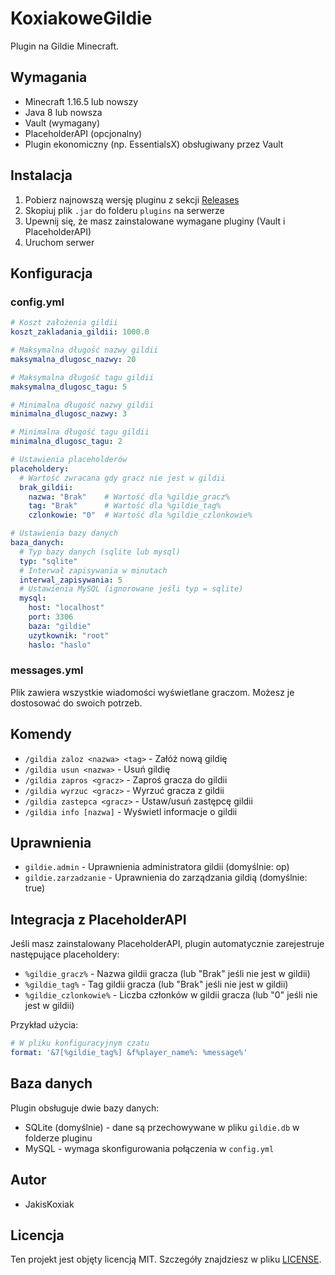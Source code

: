 # KoxiakoweGildie

Plugin na Gildie Minecraft.

## Wymagania

- Minecraft 1.16.5 lub nowszy
- Java 8 lub nowsza
- Vault (wymagany)
- PlaceholderAPI (opcjonalny)
- Plugin ekonomiczny (np. EssentialsX) obsługiwany przez Vault

## Instalacja

1. Pobierz najnowszą wersję pluginu z sekcji [Releases](https://github.com/JakisKoxiak/KoxiakoweGildie/releases)
2. Skopiuj plik `.jar` do folderu `plugins` na serwerze
3. Upewnij się, że masz zainstalowane wymagane pluginy (Vault i PlaceholderAPI)
4. Uruchom serwer

## Konfiguracja

### config.yml
```yaml
# Koszt założenia gildii
koszt_zakladania_gildii: 1000.0

# Maksymalna długość nazwy gildii
maksymalna_dlugosc_nazwy: 20

# Maksymalna długość tagu gildii
maksymalna_dlugosc_tagu: 5

# Minimalna długość nazwy gildii
minimalna_dlugosc_nazwy: 3

# Minimalna długość tagu gildii
minimalna_dlugosc_tagu: 2

# Ustawienia placeholderów
placeholdery:
  # Wartość zwracana gdy gracz nie jest w gildii
  brak_gildii:
    nazwa: "Brak"    # Wartość dla %gildie_gracz%
    tag: "Brak"      # Wartość dla %gildie_tag%
    czlonkowie: "0"  # Wartość dla %gildie_czlonkowie%

# Ustawienia bazy danych
baza_danych:
  # Typ bazy danych (sqlite lub mysql)
  typ: "sqlite"
  # Interwał zapisywania w minutach
  interwal_zapisywania: 5
  # Ustawienia MySQL (ignorowane jeśli typ = sqlite)
  mysql:
    host: "localhost"
    port: 3306
    baza: "gildie"
    uzytkownik: "root"
    haslo: "haslo"
```

### messages.yml
Plik zawiera wszystkie wiadomości wyświetlane graczom. Możesz je dostosować do swoich potrzeb.

## Komendy

- `/gildia zaloz <nazwa> <tag>` - Załóż nową gildię
- `/gildia usun <nazwa>` - Usuń gildię
- `/gildia zapros <gracz>` - Zaproś gracza do gildii
- `/gildia wyrzuc <gracz>` - Wyrzuć gracza z gildii
- `/gildia zastepca <gracz>` - Ustaw/usuń zastępcę gildii
- `/gildia info [nazwa]` - Wyświetl informacje o gildii

## Uprawnienia

- `gildie.admin` - Uprawnienia administratora gildii (domyślnie: op)
- `gildie.zarzadzanie` - Uprawnienia do zarządzania gildią (domyślnie: true)

## Integracja z PlaceholderAPI

Jeśli masz zainstalowany PlaceholderAPI, plugin automatycznie zarejestruje następujące placeholdery:

- `%gildie_gracz%` - Nazwa gildii gracza (lub "Brak" jeśli nie jest w gildii)
- `%gildie_tag%` - Tag gildii gracza (lub "Brak" jeśli nie jest w gildii)
- `%gildie_czlonkowie%` - Liczba członków w gildii gracza (lub "0" jeśli nie jest w gildii)

Przykład użycia:
```yaml
# W pliku konfiguracyjnym czatu
format: '&7[%gildie_tag%] &f%player_name%: %message%'
```

## Baza danych

Plugin obsługuje dwie bazy danych:
- SQLite (domyślnie) - dane są przechowywane w pliku `gildie.db` w folderze pluginu
- MySQL - wymaga skonfigurowania połączenia w `config.yml`

## Autor

- JakisKoxiak

## Licencja

Ten projekt jest objęty licencją MIT. Szczegóły znajdziesz w pliku [LICENSE](LICENSE). 
